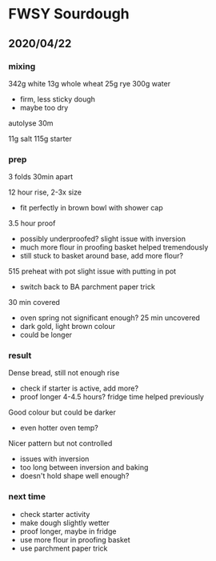 # FWSY Sourdough

## 2020/04/22

### mixing
342g white
13g whole wheat
25g rye
300g water
- firm, less sticky dough
- maybe too dry

autolyse 30m

11g salt
115g starter

### prep
3 folds 30min apart

12 hour rise, 2-3x size
- fit perfectly in brown bowl with shower cap

3.5 hour proof
- possibly underproofed?
slight issue with inversion
- much more flour in proofing basket helped tremendously
- still stuck to basket around base, add more flour?


515 preheat with pot
slight issue with putting in pot
- switch back to BA parchment paper trick

30 min covered
- oven spring not significant enough?
25 min uncovered
- dark gold, light brown colour
- could be longer


### result
Dense bread, still not enough rise
- check if starter is active, add more?
- proof longer 4-4.5 hours? fridge time helped previously

Good colour but could be darker
- even hotter oven temp?

Nicer pattern but not controlled
- issues with inversion 
- too long between inversion and baking 
- doesn't hold shape well enough?

### next time
- check starter activity
- make dough slightly wetter
- proof longer, maybe in fridge
- use more flour in proofing basket
- use parchment paper trick
